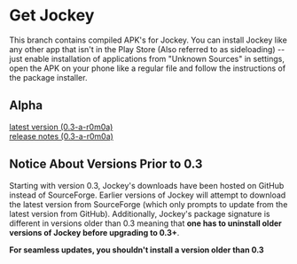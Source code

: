 # Get Jockey
This branch contains compiled APK's for Jockey. You can install Jockey like any other app that isn't in the Play Store (Also referred to as sideloading) -- just enable installation of applications from "Unknown Sources" in settings, open the APK on your phone like a regular file and follow the instructions of the package installer.

## Alpha
[latest version (0.3-a-r0m0a)](https://raw.githubusercontent.com/marverenic/Jockey/build/alpha/0.3/milestone0/jockey_0.3-alpha-r0m0a.apk)  
[release notes (0.3-a-r0m0a)](https://raw.githubusercontent.com/marverenic/Jockey/build/alpha/0.3/milestone0/jockey_0.3-alpha-r0m0a.txt)

## Notice About Versions Prior to 0.3
Starting with version 0.3, Jockey's downloads have been hosted on GitHub instead of SourceForge. Earlier versions of Jockey will attempt to download the latest version from SourceForge (which only prompts to update from the latest version from GitHub). Additionally, Jockey's package signature is different in versions older than 0.3 meaning that **one has to uninstall older versions of Jockey before upgrading to 0.3+**.

**For seamless updates, you shouldn't install a version older than 0.3**